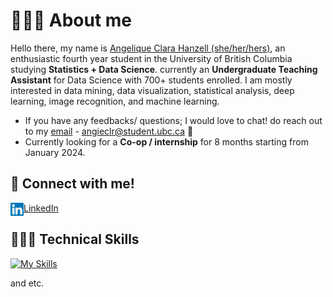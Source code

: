 # 🙋🏻‍♀️ About me

Hello there, my name is [Angelique Clara Hanzell (she/her/hers)](https://www.linkedin.com/in/angeliqueclara/), an enthusiastic fourth year student in the University of British Columbia studying **Statistics + Data Science**. currently an **Undergraduate Teaching Assistant** for Data Science with 700+ students enrolled. I am mostly interested in data mining, data visualization, statistical analysis, deep learning, image recognition, and machine learning.

- If you have any feedbacks/ questions; I would love to chat! do reach out to my [email](angieclr@student.ubc.ca) - angieclr@student.ubc.ca 💬
- Currently looking for a **Co-op / internship** for 8 months starting from January 2024.

## 🤝 Connect with me!
[LinkedIn](https://www.linkedin.com/in/angeliqueclara/)
<a href="https://www.linkedin.com/in/angeliqueclara/"><img align="left" src="https://raw.githubusercontent.com/angieclra/angieclra/main/images/linkedin.svg" alt="Angelique Clara | LinkedIn" width="21px"/></a>
</br>

## 👩🏻‍💻 Technical Skills

[![My Skills](https://skillicons.dev/icons?i=idea,py,git,java,r,mysql,matlab,vscode,github,nodejs,css&theme=dark)](https://skillicons.dev)
</br>

and etc.

</br>


<!-- [![Anurag’s github stats](https://github-readme-stats.vercel.app/api?username=angieclra)](https://github.com/angieclra) -->
